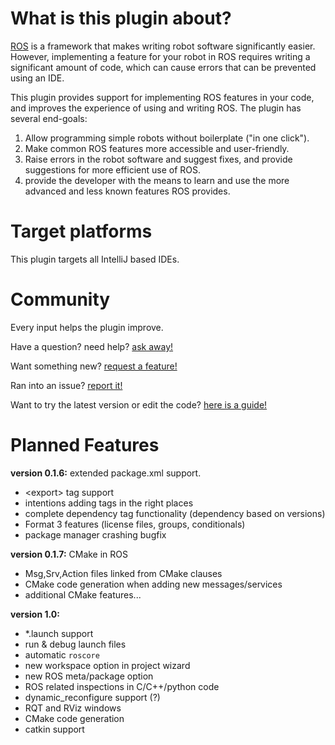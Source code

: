 # What is this plugin about?
[ROS](https://www.ros.org/) is a framework that makes writing robot software significantly easier.
However, implementing a feature for your robot in ROS requires writing a significant amount of code, 
which can cause errors that can be prevented using an IDE.

This plugin provides support for implementing ROS features in your code, 
and improves the experience of using and writing ROS.
The plugin has several end-goals:
1. Allow programming simple robots without boilerplate ("in one click").
2. Make common ROS features more accessible and user-friendly.
3. Raise errors in the robot software and suggest fixes, and provide suggestions for more efficient use of ROS.
4. provide the developer with the means to learn and use the more advanced and less known features ROS provides.

# Target platforms
This plugin targets all IntelliJ based IDEs.

# Community

Every input helps the plugin improve.

Have a question? need help? [ask away!](https://github.com/Noam-Dori/ros-integrate/issues/new?assignees=Noam-Dori&labels=question&template=ask-a-question.md&title=)

Want something new? [request a feature!](https://github.com/Noam-Dori/ros-integrate/issues/new?assignees=Noam-Dori&labels=feature&template=feature_request.md&title=)

Ran into an issue? [report it!](https://github.com/Noam-Dori/ros-integrate/issues/new?assignees=Noam-Dori&labels=bug&template=bug_report.md&title=)

Want to try the latest version or edit the code? [here is a guide!](https://github.com/Noam-Dori/ros-integrate/wiki/Working-From-Source)

# Planned Features

**version 0.1.6:** extended package.xml support.
* \<export> tag support
* intentions adding tags in the right places
* complete dependency tag functionality (dependency based on versions)
* Format 3 features (license files, groups, conditionals)
* package manager crashing bugfix

**version 0.1.7:** CMake in ROS
* Msg,Srv,Action files linked from CMake clauses
* CMake code generation when adding new messages/services
* additional CMake features...

**version 1.0:**
* *.launch support
* run & debug launch files
* automatic ``roscore``
* new workspace option in project wizard
* new ROS meta/package option
* ROS related inspections in C/C++/python code
* dynamic_reconfigure support (?)
* RQT and RViz windows
* CMake code generation
* catkin support